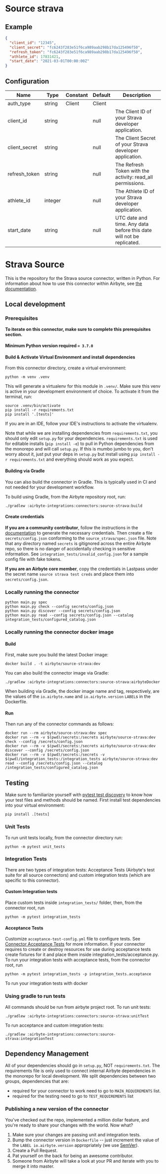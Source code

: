 # Source strava

## Example
```json
{
  "client_id": "12345",
  "client_secret": "fc6243f283e51f6ca989aab298b17da125496f50",
  "refresh_token": "fc6243f283e51f6ca989aab298b17da125496f50",
  "athlete_id": 17831421,
  "start_date": "2021-03-01T00:00:00Z"
}
```

## Configuration
| Name | Type | Constant | Default | Description |
| --- | --- | --- | --- | --- |
|auth_type|string|Client|Client||
|client_id|string||null|The Client ID of your Strava developer application.|
|client_secret|string||null|The Client Secret of your Strava developer application.|
|refresh_token|string||null|The Refresh Token with the activity: read_all permissions.|
|athlete_id|integer||null|The Athlete ID of your Strava developer application.|
|start_date|string||null|UTC date and time. Any data before this date will not be replicated.|

# Strava Source

This is the repository for the Strava source connector, written in Python.
For information about how to use this connector within Airbyte, see [the documentation](https://docs.airbyte.io/integrations/sources/strava).

## Local development

### Prerequisites
**To iterate on this connector, make sure to complete this prerequisites section.**

#### Minimum Python version required `= 3.7.0`

#### Build & Activate Virtual Environment and install dependencies
From this connector directory, create a virtual environment:
```
python -m venv .venv
```

This will generate a virtualenv for this module in `.venv/`. Make sure this venv is active in your
development environment of choice. To activate it from the terminal, run:
```
source .venv/bin/activate
pip install -r requirements.txt
pip install '.[tests]'
```
If you are in an IDE, follow your IDE's instructions to activate the virtualenv.

Note that while we are installing dependencies from `requirements.txt`, you should only edit `setup.py` for your dependencies. `requirements.txt` is
used for editable installs (`pip install -e`) to pull in Python dependencies from the monorepo and will call `setup.py`.
If this is mumbo jumbo to you, don't worry about it, just put your deps in `setup.py` but install using `pip install -r requirements.txt` and everything
should work as you expect.

#### Building via Gradle
You can also build the connector in Gradle. This is typically used in CI and not needed for your development workflow.

To build using Gradle, from the Airbyte repository root, run:
```
./gradlew :airbyte-integrations:connectors:source-strava:build
```

#### Create credentials
**If you are a community contributor**, follow the instructions in the [documentation](https://docs.airbyte.io/integrations/sources/strava)
to generate the necessary credentials. Then create a file `secrets/config.json` conforming to the `source_strava/spec.json` file.
Note that any directory named `secrets` is gitignored across the entire Airbyte repo, so there is no danger of accidentally checking in sensitive information.
See `integration_tests/invalid_config.json` for a sample config file with fake tokens.

**If you are an Airbyte core member**, copy the credentials in Lastpass under the secret name `source strava test creds`
and place them into `secrets/config.json`.

### Locally running the connector
```
python main.py spec
python main.py check --config secrets/config.json
python main.py discover --config secrets/config.json
python main.py read --config secrets/config.json --catalog integration_tests/configured_catalog.json
```

### Locally running the connector docker image

#### Build
First, make sure you build the latest Docker image:
```
docker build . -t airbyte/source-strava:dev
```

You can also build the connector image via Gradle:
```
./gradlew :airbyte-integrations:connectors:source-strava:airbyteDocker
```
When building via Gradle, the docker image name and tag, respectively, are the values of the `io.airbyte.name` and `io.airbyte.version` `LABEL`s in
the Dockerfile.

#### Run
Then run any of the connector commands as follows:
```
docker run --rm airbyte/source-strava:dev spec
docker run --rm -v $(pwd)/secrets:/secrets airbyte/source-strava:dev check --config /secrets/config.json
docker run --rm -v $(pwd)/secrets:/secrets airbyte/source-strava:dev discover --config /secrets/config.json
docker run --rm -v $(pwd)/secrets:/secrets -v $(pwd)/integration_tests:/integration_tests airbyte/source-strava:dev read --config /secrets/config.json --catalog /integration_tests/configured_catalog.json
```
## Testing
Make sure to familiarize yourself with [pytest test discovery](https://docs.pytest.org/en/latest/goodpractices.html#test-discovery) to know how your test files and methods should be named.
First install test dependencies into your virtual environment:
```
pip install .[tests]
```
### Unit Tests
To run unit tests locally, from the connector directory run:
```
python -m pytest unit_tests
```

### Integration Tests
There are two types of integration tests: Acceptance Tests (Airbyte's test suite for all source connectors) and custom integration tests (which are specific to this connector).
#### Custom Integration tests
Place custom tests inside `integration_tests/` folder, then, from the connector root, run
```
python -m pytest integration_tests
```
#### Acceptance Tests
Customize `acceptance-test-config.yml` file to configure tests. See [Connector Acceptance Tests](https://docs.airbyte.io/connector-development/testing-connectors/connector-acceptance-tests-reference) for more information.
If your connector requires to create or destroy resources for use during acceptance tests create fixtures for it and place them inside integration_tests/acceptance.py.
To run your integration tests with acceptance tests, from the connector root, run
```
python -m pytest integration_tests -p integration_tests.acceptance
```
To run your integration tests with docker

### Using gradle to run tests
All commands should be run from airbyte project root.
To run unit tests:
```
./gradlew :airbyte-integrations:connectors:source-strava:unitTest
```
To run acceptance and custom integration tests:
```
./gradlew :airbyte-integrations:connectors:source-strava:integrationTest
```

## Dependency Management
All of your dependencies should go in `setup.py`, NOT `requirements.txt`. The requirements file is only used to connect internal Airbyte dependencies in the monorepo for local development.
We split dependencies between two groups, dependencies that are:
* required for your connector to work need to go to `MAIN_REQUIREMENTS` list.
* required for the testing need to go to `TEST_REQUIREMENTS` list

### Publishing a new version of the connector
You've checked out the repo, implemented a million dollar feature, and you're ready to share your changes with the world. Now what?
1. Make sure your changes are passing unit and integration tests.
1. Bump the connector version in `Dockerfile` -- just increment the value of the `LABEL io.airbyte.version` appropriately (we use [SemVer](https://semver.org/)).
1. Create a Pull Request.
1. Pat yourself on the back for being an awesome contributor.
1. Someone from Airbyte will take a look at your PR and iterate with you to merge it into master.
